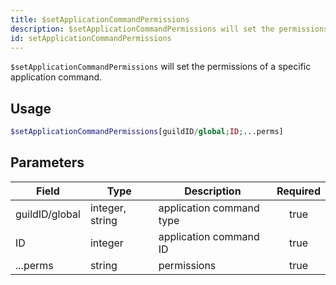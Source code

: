 ```yaml
---
title: $setApplicationCommandPermissions
description: $setApplicationCommandPermissions will set the permissions of a specific application command.
id: setApplicationCommandPermissions
---
```


`$setApplicationCommandPermissions` will set the permissions of a specific application command.

## Usage

```php
$setApplicationCommandPermissions[guildID/global;ID;...perms]
```

## Parameters

| Field          | Type            | Description              | Required |
|----------------|-----------------|--------------------------|:--------:|
| guildID/global | integer, string | application command type |   true   |
| ID             | integer         | application command ID   |   true   |
| ...perms       | string          | permissions              |   true   |